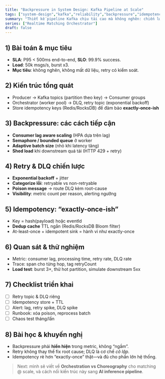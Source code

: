 ```yaml
---
title: "Backpressure in System Design: Kafka Pipeline at Scale"
tags: ["system-design","kafka","reliability","backpressure","idempotency"]
summary: "Thiết kế pipeline Kafka chịu tải cao mà không nghẽn: chiến lược backpressure, retry, DLQ và idempotency thực chiến."
series: ["Realtime Matching Orchestrator"]
draft: false
---
```


## 1) Bài toán & mục tiêu
- **SLA**: P95 < 500ms end-to-end, **SLO**: 99.9% success.
- **Load**: 50k msgs/s, burst x3.
- **Mục tiêu**: không nghẽn, không mất dữ liệu, retry có kiểm soát.

## 2) Kiến trúc tổng quát
- Producer → Kafka topics (partition theo key) → Consumer groups
- Orchestrator (worker pool) → DLQ, retry topic (exponential backoff)
- Store idempotency keys (Redis/RocksDB) để đảm bảo **exactly-once-ish**

## 3) Backpressure: các cách tiếp cận
- **Consumer lag aware scaling** (HPA dựa trên lag)
- **Semaphore / bounded queue** ở worker
- **Adaptive batch size** (nhỏ khi latency tăng)
- **Shed load** khi downstream quá tải (HTTP 429 + retry)

## 4) Retry & DLQ chiến lược
- **Exponential backoff** + jitter
- **Categorize lỗi**: retryable vs non-retryable
- **Poison message** → route DLQ kèm root-cause
- **Visibility**: metric count per reason, alerting ngưỡng

## 5) Idempotency: “exactly-once-ish”
- Key = hash(payload) hoặc eventId
- **Dedup cache** TTL ngắn (Redis/RocksDB Bloom filter)
- At-least-once + idempotent sink = hành vi như exactly-once

## 6) Quan sát & thử nghiệm
- Metric: consumer lag, processing time, retry rate, DLQ rate
- Trace: span cho từng hop, tag retryCount
- **Load test**: burst 3×, thử hot partition, simulate downstream 5xx

## 7) Checklist triển khai
- [ ] Retry topic & DLQ riêng
- [ ] Idempotency store + TTL
- [ ] Alert: lag, retry spike, DLQ spike
- [ ] Runbook: xóa poison, reprocess batch
- [ ] Chaos test tháng/lần

## 8) Bài học & khuyến nghị
- Backpressure phải **hiển hiện** trong metric, không “ngầm”.
- Retry không thay thế fix root cause; DLQ là cơ chế *cô lập*.
- Idempotency rẻ hơn “exactly-once” thật—và đủ cho phần lớn hệ thống.

> Next: mình sẽ viết về **Orchestration vs Choreography** cho matching @ scale, và cách nối kiến trúc này sang **AI inference pipeline**.